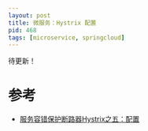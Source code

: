 ```yaml
---
layout: post
title: 微服务：Hystrix 配置
pid: 468
tags: [microservice, springcloud]
---
```


待更新！



# 参考
+ [服务容错保护断路器Hystrix之五：配置](https://www.cnblogs.com/duanxz/p/7526372.html)